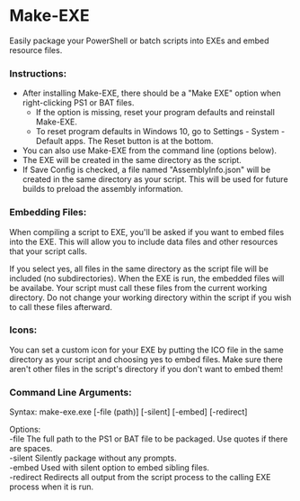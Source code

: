# Make-EXE
Easily package your PowerShell or batch scripts into EXEs and embed resource files.

### Instructions:
* After installing Make-EXE, there should be a "Make EXE" option when right-clicking PS1 or BAT files.
  * If the option is missing, reset your program defaults and reinstall Make-EXE.
  * To reset program defaults in Windows 10, go to Settings - System - Default apps.  The Reset button is at the bottom.
* You can also use Make-EXE from the command line (options below).
* The EXE will be created in the same directory as the script.
* If Save Config is checked, a file named "AssemblyInfo.json" will be created in the same directory as your script.  This will be used for future builds to preload the assembly information.

### Embedding Files:
When compiling a script to EXE, you'll be asked if you want to embed files into the EXE.  This will allow you to include data files and other resources that your script calls.

If you select yes, all files in the same directory as the script file will be included (no subdirectories).  When the EXE is run, the embedded files will be availabe.  Your script must call these files from the current working directory.  Do not change your working directory within the script if you wish to call these files afterward.

### Icons:
You can set a custom icon for your EXE by putting the ICO file in the same directory as your script and choosing yes to embed files.  Make sure there aren't other files in the script's directory if you don't want to embed them!

### Command Line Arguments:
Syntax: make-exe.exe [-file (path)] [-silent] [-embed] [-redirect]

Options:<br>
    -file   The full path to the PS1 or BAT file to be packaged.  Use quotes if there are spaces.<br>
    -silent   Silently package without any prompts.<br>
    -embed   Used with silent option to embed sibling files.<br>
    -redirect   Redirects all output from the script process to the calling EXE process when it is run.<br>
